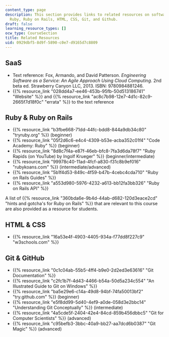 ```yaml
---
content_type: page
description: This section provides links to related resources on software as a service,
  Ruby, Ruby on Rails, HTML, CSS, Git, and Github.
draft: false
learning_resource_types: []
ocw_type: CourseSection
title: Related Resources
uid: 0929dbf5-8d9f-5890-c0e7-d9165d7c8809
---
```

## SaaS

- Text reference: Fox, Armando, and David Patterson. *Engineering Software as a Service: An Agile Approach Using Cloud Computing*. 2nd beta ed. Strawberry Canyon LLC, 2013. ISBN: 9780984881246.
- {{% resource_link "028dd4a7-ee46-453b-95fb-50d513186741" "Website" %}} and {{% resource_link "ac8c7b98-12e7-4d1c-82c9-2665f7d18f0c" "errata" %}} to the text reference

## Ruby & Ruby on Rails

- {{% resource_link "b3fbe668-71dd-44fc-bdd8-844a9db34c80" "tryruby.org" %}} (beginner)
- {{% resource_link "05f2d6c6-e4c4-4309-b53e-acba352c01f4" "Code Academy: Ruby" %}} (beginner)
- {{% resource_link "8d8c7f4a-e87f-46eb-bfc8-7fa3d6da78f7" "Ruby Rapids (on YouTube) by Ingolf Krueger" %}} (beginner/intermediate)
- {{% resource_link "99978c40-11ad-4fcf-a830-f31c8b9ef016" "rubykoans.com" %}} (intermediate/advanced)
- {{% resource_link "5b1f4d53-849c-4f59-b47b-4cebc4cda710" "Ruby on Rails Guides" %}}
- {{% resource_link "a553d980-5976-4232-a613-bb12fa3bb326" "Ruby on Rails API" %}}

A list of {{% resource_link "360bda6e-9b4d-44ab-d682-120d3eace2cd" "hints and gotcha's for Ruby on Rails" %}} that are relevant to this course are also provided as a resource for students.

## HTML & CSS

- {{% resource_link "16a53e4f-4903-4405-934a-f77dd8f227c9" "w3schools.com" %}}

## Git & GitHub

- {{% resource_link "0c1c04ab-55b5-4ff4-b9e0-2d2ed3e63616" "Git Documentation" %}}
- {{% resource_link "c2fc1b7f-4d43-4466-b54a-50d5a234c554" "An Illustrated Guide to Git on Windows" %}}
- {{% resource_link "ba5e29e6-c14a-49d8-94bf-74fa50013bf2" "try.github.com" %}} (beginner)
- {{% resource_link "e5f8dd99-5d40-4ef9-a0de-058d3e2bbc14" "Understanding Git Conceptually" %}} (intermediate)
- {{% resource_link "4a5cde5f-2404-42e4-84cd-859b456dbbc5" "Git for Computer Scientists" %}} (advanced)
- {{% resource_link "c95befb3-3bbc-40a9-bb27-aa7dcd6b0387" "Git Magic" %}} (advanced)